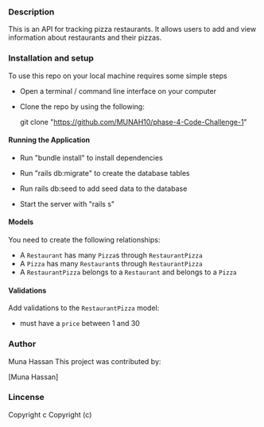 ### Description
This is an API for tracking pizza restaurants. It allows users to add and view information about restaurants and their pizzas.

### Installation and setup
To use this repo on your local machine requires some simple steps

* Open a terminal / command line interface on your computer

* Clone the repo by using the following:

  git clone "https://github.com/MUNAH10/phase-4-Code-Challenge-1"

#### Running the Application
* Run "bundle install" to install dependencies

* Run "rails db:migrate" to create the database tables

* Run rails db:seed to add seed data to the database

* Start the server with "rails s"

 #### Models
You need to create the following relationships:

- A `Restaurant` has many `Pizza`s through `RestaurantPizza`
- A `Pizza` has many `Restaurant`s through `RestaurantPizza`
- A `RestaurantPizza` belongs to a `Restaurant` and belongs to a `Pizza`

#### Validations
Add validations to the `RestaurantPizza` model:

- must have a `price` between 1 and 30


### Author
Muna Hassan
This project was contributed by:

   [Muna Hassan]

### Lincense
Copyright c
Copyright (c)

